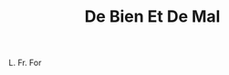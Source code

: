 ---
title: De Bien Et De Mal
letter: D
permalink: "/definitions/bld-de-bien-et-de-mal.html"
body: L. Fr. For
published_at: '2018-07-07'
source: Black's Law Dictionary 2nd Ed (1910)
layout: post
---